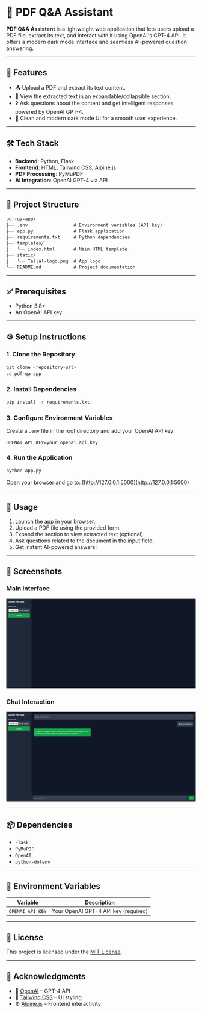 
# 📄 PDF Q&A Assistant

**PDF Q&A Assistant** is a lightweight web application that lets users upload a PDF file, extract its text, and interact with it using OpenAI's GPT-4 API. It offers a modern dark mode interface and seamless AI-powered question answering.

---

## 🚀 Features

- 📤 Upload a PDF and extract its text content.
- 📖 View the extracted text in an expandable/collapsible section.
- ❓ Ask questions about the content and get intelligent responses powered by OpenAI GPT-4.
- 🌙 Clean and modern dark mode UI for a smooth user experience.

---

## 🛠️ Tech Stack

- **Backend**: Python, Flask  
- **Frontend**: HTML, Tailwind CSS, Alpine.js  
- **PDF Processing**: PyMuPDF  
- **AI Integration**: OpenAI GPT-4 via API  

---

## 📁 Project Structure

```
pdf-qa-app/
├── .env                 # Environment variables (API key)
├── app.py               # Flask application
├── requirements.txt     # Python dependencies
├── templates/
│   └── index.html       # Main HTML template
├── static/
│   └── Tallal-logo.png  # App logo
└── README.md            # Project documentation
```

---

## ✅ Prerequisites

- Python 3.8+
- An OpenAI API key

---

## ⚙️ Setup Instructions

### 1. Clone the Repository
```bash
git clone <repository-url>
cd pdf-qa-app
```

### 2. Install Dependencies
```bash
pip install -r requirements.txt
```

### 3. Configure Environment Variables

Create a `.env` file in the root directory and add your OpenAI API key:
```
OPENAI_API_KEY=your_openai_api_key
```

### 4. Run the Application
```bash
python app.py
```
Open your browser and go to: [http://127.0.0.1:5000](http://127.0.0.1:5000)

---

## 🧪 Usage

1. Launch the app in your browser.
2. Upload a PDF file using the provided form.
3. Expand the section to view extracted text (optional).
4. Ask questions related to the document in the input field.
5. Get instant AI-powered answers!

---

## 📸 Screenshots

### **Main Interface**
![Main Interface](static/screenshots/main-interface.png)

### **Chat Interaction**
![Chat Interaction](static/screenshots/chat-interface.png)


---

## 📦 Dependencies

- `Flask`
- `PyMuPDF`
- `OpenAI`
- `python-dotenv`

---

## 🔐 Environment Variables

| Variable         | Description                        |
|------------------|------------------------------------|
| `OPENAI_API_KEY` | Your OpenAI GPT-4 API key (required) |

---

## 📄 License

This project is licensed under the [MIT License](LICENSE).

---

## 🙌 Acknowledgments

- 🧠 [OpenAI](https://openai.com/) – GPT-4 API  
- 🎨 [Tailwind CSS](https://tailwindcss.com/) – UI styling  
- ⚙️ [Alpine.js](https://alpinejs.dev/) – Frontend interactivity
